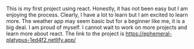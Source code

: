 This is my first project using react.
Honestly, it has not been easy but I am enjoying the process. Clearly, I have a lot to learn but I am excited to learn more.
The weather app may seem basic but for a beginner like me, it is a big deal. I am proud of myself.
I cannot wait to work on more projects and learn more about react.
The link to the project is https://ephemeral-platypus-1ed4f2.netlify.app/

```